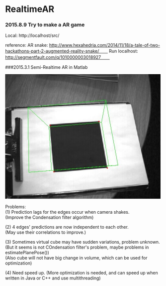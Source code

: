 # RealtimeAR

### 2015.8.9 Try to make a AR game
Local:  http://localhost/src/

reference:
AR snake: http://www.hexahedria.com/2014/11/18/a-tale-of-two-hackathons-part-2-augmented-reality-snake/　　
Run localhost:　http://segmentfault.com/q/1010000003018927　　


###2015.3.1 Semi-Realtime AR in Matlab

<img src="https://github.com/mincongzhang/MachineVision/raw/master/augmented_reality.jpg" alt="augmented_reality" title="augmented_reality" width="500"/>


Problems:  
(1) Prediction lags for the edges occur when camera shakes.   
(Improve the Condensation filter algorithm)  

(2) 4 edges' predictions are now independent to each other.   
(May use their correlations to improve.)  

(3) Sometimes virtual cube may have sudden variations, problem unknown.   
(But it seems is not COndensation filter's problem, maybe problems in estimatePlanePose())  
(Also cube will not have big change in volume, which can be used for optimization)  

(4) Need speed up. (More optimization is needed, and can speed up when written in Java or C++ and use multithreading)  
